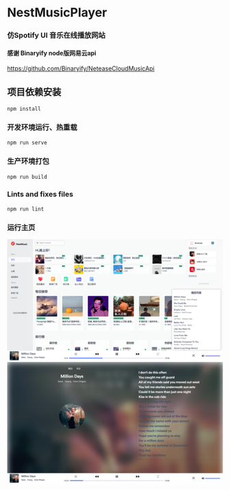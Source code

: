 # NestMusicPlayer
### 仿Spotify UI 音乐在线播放网站 
#### 感谢 Binaryify node版网易云api
https://github.com/Binaryify/NeteaseCloudMusicApi

## 项目依赖安装
```
npm install
```

### 开发环境运行、热重载
```
npm run serve
```

### 生产环境打包
```
npm run build
```

### Lints and fixes files
```
npm run lint
```

### 运行主页
![img.png](img.png)
![img_1.png](img_1.png)

